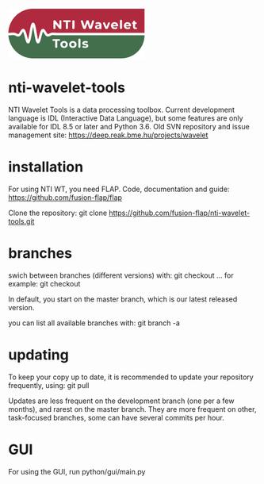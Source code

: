 ![NTIWT logo](documentation/logos/logo_long_small.png)

# nti-wavelet-tools
NTI Wavelet Tools is a data processing toolbox. Current development language is IDL (Interactive Data Language), but some features are only available for IDL 8.5 or later and Python 3.6. Old SVN repository and issue management site: https://deep.reak.bme.hu/projects/wavelet

# installation
For using NTI WT, you need FLAP. Code, documentation and guide:
https://github.com/fusion-flap/flap 

Clone the repository:
git clone https://github.com/fusion-flap/nti-wavelet-tools.git

# branches
swich between branches (different versions) with:
git checkout ...
for example: git checkout <branch name>

In default, you start on the master branch, which is our latest released version.

you can list all available branches with:
git branch -a

# updating
To keep your copy up to date, it is recommended to update your repository frequently, using:
git pull

Updates are less frequent on the development branch (one per a few months), and rarest on the master branch.
They are more frequent on other, task-focused branches, some can have several commits per hour.

# GUI
For using the GUI, run python/gui/main.py
